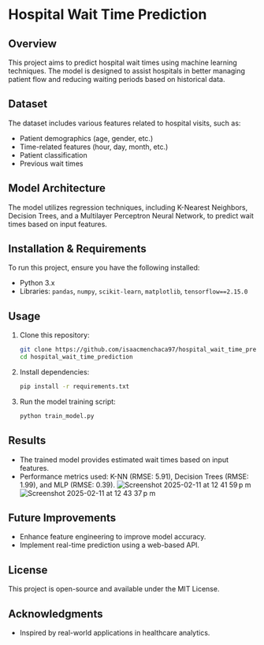 # Hospital Wait Time Prediction

## Overview

This project aims to predict hospital wait times using machine learning techniques. The model is designed to assist hospitals in better managing patient flow and reducing waiting periods based on historical data.

## Dataset

The dataset includes various features related to hospital visits, such as:

- Patient demographics (age, gender, etc.)
- Time-related features (hour, day, month, etc.)
- Patient classification
- Previous wait times

## Model Architecture

The model utilizes regression techniques, including K-Nearest Neighbors, Decision Trees, and a Multilayer Perceptron Neural Network, to predict wait times based on input features.

## Installation & Requirements

To run this project, ensure you have the following installed:

- Python 3.x
- Libraries: `pandas`, `numpy`, `scikit-learn`, `matplotlib`, `tensorflow==2.15.0`

## Usage

1. Clone this repository:
   ```bash
   git clone https://github.com/isaacmenchaca97/hospital_wait_time_prediction.git
   cd hospital_wait_time_prediction
   ```
2. Install dependencies:
   ```bash
   pip install -r requirements.txt
   ```
3. Run the model training script:
   ```bash
   python train_model.py
   ```

## Results

- The trained model provides estimated wait times based on input features.
- Performance metrics used: K-NN (RMSE: 5.91), Decision Trees (RMSE: 1.99), and MLP (RMSE: 0.39).
![Screenshot 2025-02-11 at 12 41 59 p m](https://github.com/user-attachments/assets/728b3af1-01f0-4a44-8244-9adb99211afe)
![Screenshot 2025-02-11 at 12 43 37 p m](https://github.com/user-attachments/assets/a0b3c1c1-ad51-45e9-91df-ad4790dbb6c4)

## Future Improvements

- Enhance feature engineering to improve model accuracy.
- Implement real-time prediction using a web-based API.

## License

This project is open-source and available under the MIT License.

## Acknowledgments

- Inspired by real-world applications in healthcare analytics.

